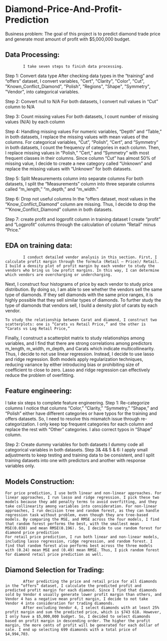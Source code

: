 # Diamond-Price-And-Profit-Prediction
Business problem:
The goal of this project is to predict diamond trade price and generate most amount of profit with $5,000,000 budget. 
 
## Data Processing:
            I take seven steps to finish data processing.
	    
Step 1: Convert data type
After checking data types in the “training” and “offers” dataset, I convert variables, "Cert", "Clarity", "Color", "Cut", "Known_Conflict_Diamond", "Polish", "Regions", "Shape", "Symmetry", "Vendor", into categorical variables.  
 
Step 2: Convert null to N/A
            For both datasets, I convert null values in “Cut” column to N/A
	    
Step 3: Count missing values
            For both datasets, I count number of missing values (N/A) by each column
	    
Step 4: Handling missing values 
            For numeric variables, “Depth” and “Table,” in both datasets, I replace the missing values with mean values of the columns. For categorical variables, “Cut”, “Polish”, “Cert”, and “Symmetry” in both datasets, I count the frequency of categories in each column. Then, I replace missing values in “Polish,” “Cert,” and “Symmetry” with most frequent classes in their columns. Since column “Cut” has almost 50% of missing value, I decide to create a new category called “Unknown” and replace the missing values with “Unknown” for both datasets.  
 
Step 5: Split Measurements column into separate columns 
            For both datasets, I split the “Measurements” column into three separate columns called “m_length,” “m_depth,” and “m_width.”
 
Step 6: Drop not useful columns
            In the “offers dataset, most values in the “Know_Conflict_Diamond” column are missing. Thus, I decide to drop the ““Know_Conflict_Diamond” column in both datasets.
 
Step 7: create profit and logprofit column in training dataset
            I create “profit” and “Logprofit” columns through the calculation of column “Retail” minus “Price.”
 
## EDA on training data:
            I conduct detailed vendor analysis in this section. First, I calculate profit margin through the formula (Retail – Price)/ Retail. I build a density plot of profit margin by each vendor to study the vendors who bring us low profit margins. In this way, I can determine which vendors are overcharging or undercharging. 
Next, I construct four histograms of price by each vendor to study price distribution. By doing so, I am able to see whether the vendors sell the same type of diamonds. If they sell diamonds with the same price ranges, it is highly possible that they sell similar types of diamonds. To further study the type of diamonds that vendors sell, I build a density plot of carats by each vendor. 

	To study the relationship between Carat and diamond, I construct two scatterplots: one is “Carats vs Retail Price,” and the other is “Carats vs Log Retail Price,”
Finally, I construct a scatterplot matrix to study relationships among variables, and I find that there are strong correlations among predictors m_length, m_width, m_depth, and Carats which indicate multicollinearity. Thus, I decide to not use linear regression. Instead, I decide to use lasso and ridge regression. Both models apply regularization techniques, reducing variance by either introducing bias or prohibiting size of coefficient to close to zero. Lasso and ridge regression can effectively reduce the problem of overfitting.     

## Feature engineering:
I take six steps to complete feature engineering.
Step 1: Re-categorize columns
	I notice that columns “Color,” “Clarity,” “Symmetry,” “Shape,” and “Polish” either have different categories or have typos for the training and offers datasets. So, I need to resolve this mismatch issue through re-categorization. I only keep top frequent categories for each column and replace the rest with “Other” categories. I also correct typos in “Shape” column. 

Step 2: Create dummy variables for both datasets 
I dummy code all categorical variables in both datasets.
Step 3& 4& 5 & 6:
	I apply small adjustments to keep testing and training data to be consistent, and I split training datasets into one with predictors and another with response variables only. 

## Models Construction:
	For price prediction, I use both linear and non-linear approaches. For linear approaches, I run lasso and ridge regression. I pick these two models because they add penalty terms to avoid overfitting, and they take collinearity among variables into consideration. For non-linear approaches, I run decision tree and random forest, as they can handle regression task without problem, even though they are tree-based models. By comparing the MSE, and RMSE across the four models, I find that random forest performs the best, with the smallest mean MSE(0.038) and mean RMSE(0.196). So, I decide to use random forest for diamond price prediction
	For retail price prediction, I run both linear and non-linear models, including lasso regression, ridge regression, and random forest. I find that random forest also performs best across the three models with (0.24) mean MSE and (0.49) mean RMSE. Thus, I pick random forest for diamond retail price prediction as well. 

## Diamond Selection for Trading: 
            After predicting the price and retail price for all diamonds in the “offers” dataset, I calculate the predicted profit and predicted profit margin for each diamond. Since I find that diamonds sold by Vendor 4 usually generate lower profit margin than others, and Vendor 4 has a negative mean profit margin, I decide to not take Vendor 4 into consideration for trading diamonds. 
            After excluding Vendor 4, I select diamonds with at least 25% profit margin and sum the predicted price, which is $743 618. However, I only have a $5,000,000 budget. So, I decided to select diamonds based on profit margin in descending order. The higher the profit margin, the more cents of profit will be generated for each dollar of sale. I end up selecting 699 diamonds with a total price of $4,994,703. 
